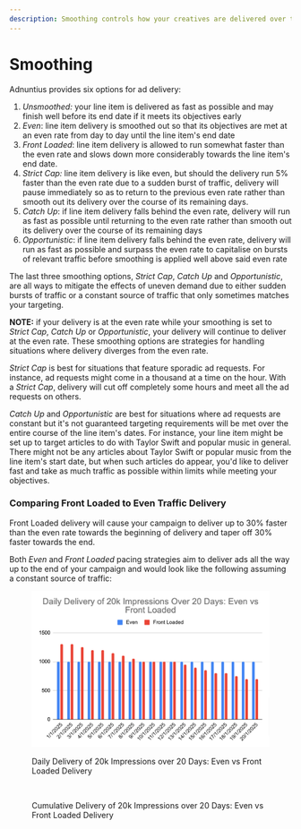 ```yaml
---
description: Smoothing controls how your creatives are delivered over time
---
```


# Smoothing

Adnuntius provides six options for ad delivery:

1. _Unsmoothed:_ your line item is delivered as fast as possible and may finish well before its end date if it meets its objectives early
2. _Even_: line item delivery is smoothed out so that its objectives are met at an even rate from day to day until the line item's end date
3. _Front Loaded_: line item delivery is allowed to run somewhat faster than the even rate and slows down more considerably towards the line item's end date.
4. _Strict Cap:_ line item delivery is like even, but should the delivery run 5% faster than the even rate due to a sudden burst of traffic, delivery will pause immediately so as to return to the previous even rate rather than smooth out its delivery over the course of its remaining days.
5. _Catch Up_: if line item delivery falls behind the even rate, delivery will run as fast as possible until returning to the even rate rather than smooth out its delivery over the course of its remaining days
6. _Opportunistic_: if line item delivery falls behind the even rate, delivery will run as fast as possible and surpass the even rate to capitalise on bursts of relevant traffic before smoothing is applied well above said even rate

The last three smoothing options, _Strict Cap_, _Catch Up_ and _Opportunistic_, are all ways to mitigate the effects of uneven demand due to either sudden bursts of traffic or a constant source of traffic that only sometimes matches your targeting.

**NOTE:** if your delivery is at the even rate while your smoothing is set to _Strict Cap_, _Catch Up_ or _Opportunistic_, your delivery will continue to deliver at the even rate. These smoothing options are strategies for handling situations where delivery diverges from the even rate.

_Strict Cap_ is best for situations that feature sporadic ad requests. For instance, ad requests might come in a thousand at a time on the hour. With a _Strict Cap_, delivery will cut off completely some hours and meet all the ad requests on others.

_Catch Up_ and _Opportunistic_ are best for situations where ad requests are constant but it's not guaranteed targeting requirements will be met over the entire course of the line item's dates. For instance, your line item might be set up to target articles to do with Taylor Swift and popular music in general. There might not be any articles about Taylor Swift or popular music from the line item's start date, but when such articles do appear, you'd like to deliver fast and take as much traffic as possible within limits while meeting your objectives.&#x20;

### Comparing Front Loaded to Even Traffic Delivery

Front Loaded delivery will cause your campaign to deliver up to 30% faster than the even rate towards the beginning of delivery and taper off 30% faster towards the end.&#x20;

Both _Even_ and _Front Loaded_ pacing strategies aim to deliver ads all the way up to the end of your campaign and would look like the following assuming a constant source of traffic:

<figure><img src="../../../.gitbook/assets/Untitled-spreadsheet-Google-Sheets-11-26-2024_02_41_PM.png" alt=""><figcaption><p>Daily Delivery of 20k Impressions over 20 Days: Even vs Front Loaded Delivery</p></figcaption></figure>

<figure><img src="../../../.gitbook/assets/Screenshot 2024-11-26 at 2.43.13 pm.png" alt=""><figcaption><p>Cumulative Delivery of 20k Impressions over 20 Days: Even vs Front Loaded Delivery</p></figcaption></figure>

